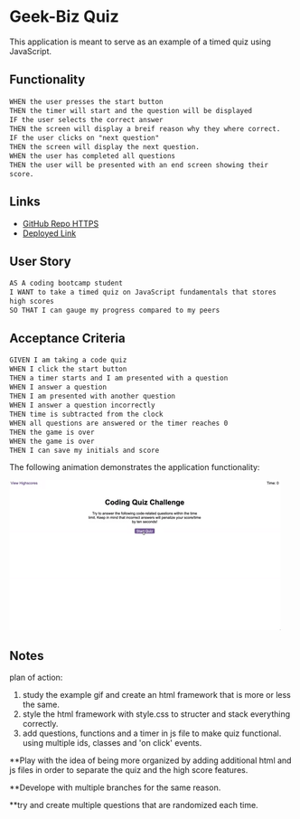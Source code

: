 # Geek-Biz Quiz
This application is meant to serve as an example of a timed quiz using JavaScript.

## Functionality
```
WHEN the user presses the start button
THEN the timer will start and the question will be displayed
IF the user selects the correct answer
THEN the screen will display a breif reason why they where correct.
IF the user clicks on "next question"
THEN the screen will display the next question.
WHEN the user has completed all questions
THEN the user will be presented with an end screen showing their score.
```

## Links

* [GitHub Repo HTTPS](https://github.com/kjmckinley/quiz.git)
* [Deployed Link](https://kjmckinley.github.io/quiz/)


## User Story

```
AS A coding bootcamp student
I WANT to take a timed quiz on JavaScript fundamentals that stores high scores
SO THAT I can gauge my progress compared to my peers
```

## Acceptance Criteria

```
GIVEN I am taking a code quiz
WHEN I click the start button
THEN a timer starts and I am presented with a question
WHEN I answer a question
THEN I am presented with another question
WHEN I answer a question incorrectly
THEN time is subtracted from the clock
WHEN all questions are answered or the timer reaches 0
THEN the game is over
WHEN the game is over
THEN I can save my initials and score
```

The following animation demonstrates the application functionality:

![code quiz](./Assets/04-web-apis-homework-demo.gif)

## Notes
plan of action:

1. study the example gif and create an html framework that is more or less the same.
2. style the html framework with style.css to structer and stack everything correctly.
3. add questions, functions and a timer in js file to make quiz functional. using multiple ids, classes and 'on click' events.

**Play with the idea of being more organized by adding additional html and js files in order to separate the quiz and the high score features.

**Develope with multiple branches for the same reason.

**try and create multiple questions that are randomized each time. 
